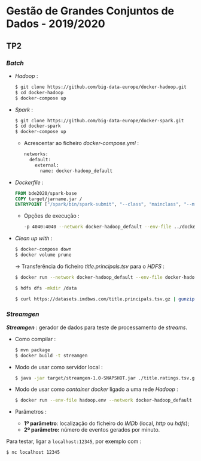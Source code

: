 # Gestão de Grandes Conjuntos de Dados - 2019/2020

## TP2

### *Batch*

* *Hadoop* :

    ```bash
    $ git clone https://github.com/big-data-europe/docker-hadoop.git
    $ cd docker-hadoop
    $ docker-compose up
    ```

* *Spark* :

    ```bash
    $ git clone https://github.com/big-data-europe/docker-spark.git
    $ cd docker-spark
    $ docker-compose up
    ```

    * Acrescentar ao ficheiro *docker-compose.yml* :

        ```bash
        networks:
          default:
            external:
              name: docker-hadoop_default
        ```

* *Dockerfile* :

    ```dockerfile
    FROM bde2020/spark-base
    COPY target/jarname.jar /
    ENTRYPOINT ["/spark/bin/spark-submit", "--class", "mainclass", "--master", "spark://spark-master:7077", "/jarname.jar"]
    ```

    * Opções de execução :

        ```bash
        -p 4040:4040 --network docker-hadoop_default --env-file ../docker-hadoop/hadoop.env
        ```

* *Clean up with* :

    ```bash
    $ docker-compose down
    $ docker volume prune
    ```

    &rarr; Transferência do ficheiro *title.principals.tsv* para o *HDFS* :

    ```bash
    $ docker run --network docker-hadoop_default --env-file docker-hadoop/hadoop.env -it bde2020/hadoop-base bash
    
    $ hdfs dfs -mkdir /data
    
    $ curl https://datasets.imdbws.com/title.principals.tsv.gz | gunzip | hdfs dfs -put - hdfs://namenode:9000/data/title.principals.tsv
    ```

### *Streamgen*

***Streamgen*** : gerador de dados para teste de processamento de *streams*.

* Como compilar :

    ```bash
    $ mvn package
    $ docker build -t streamgen
    ```

* Modo de usar como servidor local :

    ```bash
    $ java -jar target/streamgen-1.0-SNAPSHOT.jar ./title.ratings.tsv.gz 120
    ```

* Modo de usar como *container* *docker* ligado a uma rede *Hadoop* :

    ```bash
    $ docker run --env-file hadoop.env --network docker-hadoop_default -p 12345:12345 run streamgen hdfs:///input/title.ratings.tsv 120
    ```

* Parâmetros :
    * **1º parâmetro**: localização do ficheiro do *IMDb* (local, *http* ou *hdfs*);
    * **2º parâmetro:** número de eventos gerados por minuto.

Para testar, ligar a `localhost:12345`, por exemplo com :

```bash
$ nc localhost 12345
```
